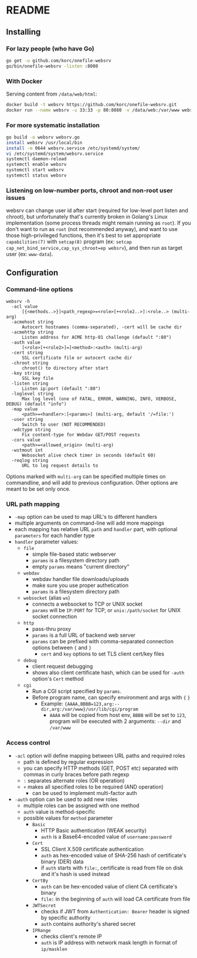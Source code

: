 # README

## Installing

### For lazy people (who have Go)

```sh
go get -u github.com/korc/onefile-websrv
go/bin/onefile-websrv -listen :8080
```

### With Docker

Serving content from `/data/web/html`:

```sh
docker build -t websrv https://github.com/korc/onefile-websrv.git
docker run --name websrv -u 33:33 -p 80:8080 -v /data/web:/var/www websrv -listen :8080
```

### For more systematic installation

```sh
go build -o websrv websrv.go
install websrv /usr/local/bin
install -m 0644 websrv.service /etc/systemd/system/
vi /etc/systemd/system/websrv.service
systemctl daemon-reload
systemctl enable websrv
systemctl start websrv
systemctl status websrv
```

### Listening on low-number ports, chroot and non-root user issues

websrv can change user id after start (required for low-level port listen and chroot), but unfortunately that's currently broken in Golang's Linux implementation (some process threads might remain running as `root`). If you don't want to run as `root` (not recommended anyway), and want to use those high-privileged functions, then it's best to set appropriate `capabilities(7)` with `setcap(8)` program (ex: `setcap cap_net_bind_service,cap_sys_chroot=ep websrv`), and then run as target user (ex: `www-data`).

## Configuration

### Command-line options

```text
websrv -h
  -acl value
      [{<methods..>}]<path_regexp>=<role>[+<role2..>]:<role..> (multi-arg)
  -acmehost string
      Autocert hostnames (comma-separated), -cert will be cache dir
  -acmehttp string
      Listen address for ACME http-01 challenge (default ":80")
  -auth value
      [<role>[+<role2>]=]<method>:<auth> (multi-arg)
  -cert string
      SSL certificate file or autocert cache dir
  -chroot string
      chroot() to directory after start
  -key string
      SSL key file
  -listen string
      Listen ip:port (default ":80")
  -loglevel string
      Max log level (one of FATAL, ERROR, WARNING, INFO, VERBOSE, DEBUG) (default "info")
  -map value
      <path>=<handler>:[<params>] (multi-arg, default '/=file:')
  -user string
      Switch to user (NOT RECOMMENDED)
  -wdctype string
      Fix content-type for Webdav GET/POST requests
  -cors value
      <path>=<allowed_origin> (multi-arg)
  -wstmout int
      Websocket alive check timer in seconds (default 60)
  -reqlog string
      URL to log request details to
```

Options marked with `multi-arg` can be specified multiple times on commandline, and will add to previous configuration. Other options are meant to be set only once.

### URL path mapping

- `-map` option can be used to map URL's to different handlers
- multiple arguments on command-line will add more mappings
- each mapping has relative URL `path` and `handler` part, with optional `parameters` for each handler type
- `handler` parameter values:
  - `file`
    - simple file-based static webserver
    - `params` is a filesystem directory path
    - empty `params` means "current directory"
  - `webdav`
    - webdav handler file downloads/uploads
    - make sure you use proper authetication
    - `params` is a filesystem directory path
  - `websocket` (alias `ws`)
    - connects a websocket to TCP or UNIX socket
    - `params` will be `IP:PORT` for TCP, or `unix:/path/socket` for UNIX socket connection
  - `http`
    - pass-thru proxy
    - `params` is a full URL of backend web server
    - `params` can be prefixed with comma-separated connection options between `{` and `}`
      - `cert` and `key` options to set TLS client cert/key files
  - `debug`
    - client request debugging
    - shows also client certificate hash, which can be used for `-auth` option's `Cert` method
  - `cgi`
    - Run a CGI script specified by `params`.
    - Before program name, can specify environment and args with `{` `}`
      - Example: `{AAAA,BBBB=123,arg:--dir,arg:/var/www}/usr/lib/cgi/program`
        - `AAAA` will be copied from host env, `BBBB` will be set to `123`, program will be executed with 2 arguments:
         `--dir` and `/var/www`

### Access control

- `-acl` option will define mapping between URL paths and required roles
  - path is defined by regular expression
  - you can specify HTTP methods (GET, POST etc) separated with commas in curly braces before path regexp
  - `:` separates alternate roles (OR operation)
  - `+` makes all specified roles to be required (AND operation)
    - can be used to implement multi-factor auth
- `-auth` option can be used to add new roles
  - multiple roles can be assigned with one method
  - `auth` value is method-specific
  - possible values for `method` parameter
    - `Basic`
      - HTTP Basic authentication (WEAK security)
      - `auth` is a Base64-encoded value of `username:password`
    - `Cert`
      - SSL Client X.509 certificate authentication
      - `auth` as hex-encoded value of SHA-256 hash of certificate's binary (DER) data
      - if `auth` starts with `file:`, certificate is read from file on disk and it's hash is used instead
    - `CertBy`
      - `auth` can be hex-encoded value of client CA certificate's binary
      - `file:` in the beginning of `auth` will load CA certificate from file
    - `JWTSecret`
      - checks if JWT from `Authentication: Bearer` header is signed by specific authority
      - `auth` contains authority's shared secret
    - `IPRange`
      - checks client's remote IP
      - `auth` is IP address with network mask length in format of `ip/masklen`
